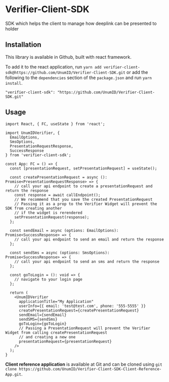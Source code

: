 # Verifier-Client-SDK
SDK which helps the client to manage how deeplink can be presented to holder

## Installation
This library is available in Github, built with react framework.

To add it to the react application, run `yarn add verifier-client-sdk@https://github.com/UnumID/Verifier-Client-SDK.git` or add the following to the `dependencies` section of the `package.json` and run `yarn install`.

```
"verifier-client-sdk": "https://github.com/UnumID/Verifier-Client-SDK.git"
```

## Usage
```tsx
import React, { FC, useState } from 'react';

import UnumIDVerifier, {
  EmailOptions,
  SmsOptions,
  PresentationRequestResponse,
  SuccessResponse
} from 'verifier-client-sdk';

const App: FC = () => {
  const [presentationRequest, setPresentationRequest] = useState();

  const createPresentationRequest = async (): Promise<PresentationRequestResponse> => {
    // call your api endpoint to create a presentationRequest and return the response
    const response = await callEndpoint();
    // We recommend that you save the created PresentationRequest
    // Passing it as a prop to the Verifier Widget will prevent the SDK from creating another
    // if the widget is rerendered
    setPresentationRequest(response);
  };

  const sendEmail = async (options: EmailOptions): Promise<SuccessResponse> => {
    // call your api endpoint to send an email and return the response
  };

  const sendSms = async (options: SmsOptions): Promise<SuccessResponse> => {
    // call your api endpoint to send an sms and return the response
  };

  const goToLogin = (): void => {
    // navigate to your login page
  };

  return (
    <UnumIDVerifier
      applicationTitle="My Application"
      userInfo={{ email: 'test@test.com', phone: '555-5555' }}
      createPresentationRequest={createPresentationRequest}
      sendEmail={sendEmail}
      sendSMS={sendSms}
      goToLogin={goToLogin}
      // Passing a PresentationRequest will prevent the Verifier Widget from calling createPresentationRequest
      // and creating a new one
      presentationRequest={presentationRequest}
    />
  );
}
```

**Client reference application** is available at Git and can be cloned using 
`git clone https://github.com/UnumID/Verifier-Client-SDK-Client-Reference-App.git`. 


